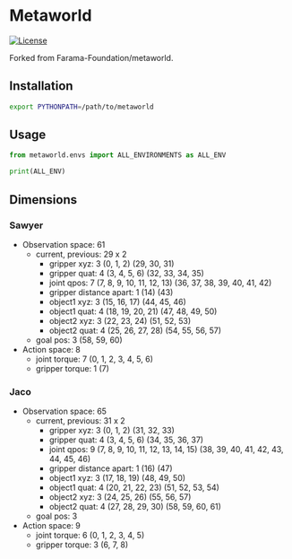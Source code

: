 # Metaworld

[![License](https://img.shields.io/badge/license-MIT-blue.svg)](https://github.com/Farama-Foundation/metaworld/blob/master/LICENSE)

Forked from Farama-Foundation/metaworld.

## Installation

```bash
export PYTHONPATH=/path/to/metaworld
```

## Usage

```python
from metaworld.envs import ALL_ENVIRONMENTS as ALL_ENV

print(ALL_ENV)
```

## Dimensions

### Sawyer

- Observation space: 61
  - current, previous: 29 x 2
    - gripper xyz: 3 (0, 1, 2) (29, 30, 31)
    - gripper quat: 4 (3, 4, 5, 6) (32, 33, 34, 35)
    - joint qpos: 7 (7, 8, 9, 10, 11, 12, 13) (36, 37, 38, 39, 40, 41, 42)
    - gripper distance apart: 1 (14) (43)
    - object1 xyz: 3 (15, 16, 17) (44, 45, 46)
    - object1 quat: 4 (18, 19, 20, 21) (47, 48, 49, 50)
    - object2 xyz: 3 (22, 23, 24) (51, 52, 53)
    - object2 quat: 4 (25, 26, 27, 28) (54, 55, 56, 57)
  - goal pos: 3 (58, 59, 60)
- Action space: 8
  - joint torque: 7 (0, 1, 2, 3, 4, 5, 6)
  - gripper torque: 1 (7)

### Jaco

- Observation space: 65
  - current, previous: 31 x 2
    - gripper xyz: 3 (0, 1, 2) (31, 32, 33)
    - gripper quat: 4 (3, 4, 5, 6) (34, 35, 36, 37)
    - joint qpos: 9 (7, 8, 9, 10, 11, 12, 13, 14, 15) (38, 39, 40, 41, 42, 43, 44, 45, 46)
    - gripper distance apart: 1 (16) (47)
    - object1 xyz: 3 (17, 18, 19) (48, 49, 50)
    - object1 quat: 4 (20, 21, 22, 23) (51, 52, 53, 54)
    - object2 xyz: 3 (24, 25, 26) (55, 56, 57)
    - object2 quat: 4 (27, 28, 29, 30) (58, 59, 60, 61)
  - goal pos: 3
- Action space: 9
  - joint torque: 6 (0, 1, 2, 3, 4, 5)
  - gripper torque: 3 (6, 7, 8)
